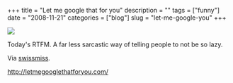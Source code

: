 +++
title = "Let me google that for you"
description = ""
tags = ["funny"]
date = "2008-11-21"
categories = ["blog"]
slug = "let-me-google-you"
+++



  <div class="notebook-screenshot"><a href="http://letmegooglethatforyou.com/"><img src="http://media.konigi.com/bluga/wt4926dc4548443_0.jpg"/></a></div><p>Today's RTFM. A far less sarcastic way of telling people to not be so lazy.</p>
<p>Via <a href="http://www.swiss-miss.com/weblog/2008/11/let-me-google-t.html">swissmiss</a>.</p>
    
  <a href="http://letmegooglethatforyou.com/">http://letmegooglethatforyou.com/</a>
